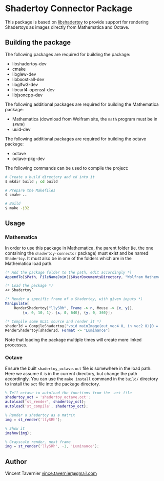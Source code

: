# Shadertoy Connector Package

This package is based on [libshadertoy](https://gitlab.inria.fr/vtaverni/libshadertoy)
to provide support for rendering Shadertoys as images directly from Mathematica
and Octave.

## Building the package

The following packages are required for building the package:

* libshadertoy-dev
* cmake
* libglew-dev
* libboost-all-dev
* libglfw3-dev
* libcurl4-openssl-dev
* libjsoncpp-dev

The following additional packages are required for building the Mathematica
package:

* Mathematica (download from Wolfram site, the `math` program must be in `$PATH`)
* uuid-dev

The following additional packages are required for building the octave package:

* octave
* octave-pkg-dev

The following commands can be used to compile the project:

```bash
# Create a build directory and cd into it
$ mkdir build ; cd build

# Prepare the Makefiles
$ cmake ..

# Build
$ make -j32
```

## Usage

### Mathematica

In order to use this package in Mathematica, the parent folder (ie. the one
containing the `shadertoy-connector` package) must exist and be named `Shadertoy`.
It must also be in one of the folders which are in the Mathematica load path.

```mathematica
(* Add the package folder to the path, edit accordingly *)
AppendTo[$Path, FileNameJoin[{$UserDocumentsDirectory, "Wolfram Mathematica"}]];

(* Load the package *)
<< Shadertoy`

(* Render a specific frame of a Shadertoy, with given inputs *)
Manipulate[
	RenderShadertoy["llySRh", Frame -> n, Mouse -> {x, y}],
		{n, 0, 10, 1}, {x, 0, 640}, {y, 0, 360}];

(* Compile some GLSL source and render it *)
shaderId = CompileShadertoy["void mainImage(out vec4 O, in vec2 U){O = vec4(sin(iTime*.1), cos(iTime*.1), length(U/iResolution.xy));}"];
RenderShadertoy[shaderId, Format -> "Luminance"]
```

Note that loading the package multiple times will create more linked processes.

### Octave

Ensure the built `shadertoy_octave.oct` file is somewhere in the load path. Here
we assume it is in the current directory, but change the path accordingly. You
can use the `make install` command in the `build/` directory to install the `oct`
file into the package directory.

```matlab
% Tell octave to autoload the functions from the .oct file
shadertoy_oct = 'shadertoy_octave.oct';
autoload('st_render', shadertoy_oct);
autoload('st_compile', shadertoy_oct);

% Render a shadertoy as a matrix
img = st_render('llySRh');

% Show it
imshow(img);

% Grayscale render, next frame
img = st_render('llySRh', -1, 'Luminance');
```

## Author

Vincent Tavernier <vince.tavernier@gmail.com>
